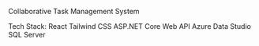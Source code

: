 Collaborative Task Management System

Tech Stack:
  React
  Tailwind CSS
  ASP.NET Core Web API
  Azure Data Studio
  SQL Server
